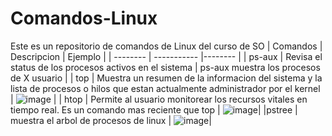 # Comandos-Linux
Este es un repositorio de comandos de Linux del curso de SO
| Comandos | Descripcion | Ejemplo |
| -------- | ----------- |-------- |
| ps-aux   | Revisa el status de los procesos activos en el sistema | ps-aux muestra los procesos de X usuario |
| top      | Muestra un resumen de la informacion del sistema y la lista de procesos o hilos que estan actualmente administrador por el kernel | ![image](https://user-images.githubusercontent.com/98858890/154727171-81997a45-be4d-4d7b-bc64-de56425727a2.png) | 
| htop     | Permite al usuario monitorear los recursos vitales en tiempo real. Es un comando mas reciente que top | ![image](https://user-images.githubusercontent.com/98858890/154727409-f5fc2258-2a13-4b00-96f3-eaac41eb954e.png)|
|pstree | muestra el arbol de procesos de linux | ![image](https://user-images.githubusercontent.com/98858890/154728220-6f0269c5-080a-4e93-a5ce-36d660279607.png)|


